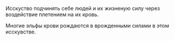 Исскуство подчинять себе людей и их жизненую силу через воздействие плетением на их кровь.

Многие эльфы крови рождаются в врожденными силами в этом исскувстве. 
